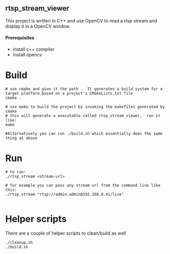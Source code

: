 ## rtsp_stream_viewer
This project is written in C++ and use OpenCV to read a rtsp stream and display it in a OpenCV window. 

#### Prerequisites
- install c++ compiler
- install opencv

# Build
```shell
# use cmake and give it the path .  It generates a build system for a target platform based on a project's CMakeLists.txt file
cmake .

# use make to build the project by invoking the makefiles generated by cmake 
# this will generate a executable called rtsp_stream_viewer,  run it like:
make

#Alternatively you can run ./build.sh which essentially does the same thing as above
```

# Run
```shell
# to run:
./rtsp_stream <stream-url>

# for example you can pass any stream-url from the command line like this:
./rtsp_stream "rtsp://admin:admin@192.168.0.41/live"


```

# Helper scripts
There are a couple of helper scripts to clean/build as well
```
./cleanup.sh
./build.sh
```
